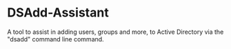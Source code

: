 # DSAdd-Assistant
A tool to assist in adding users, groups and more, to Active Directory via the "dsadd" command line command.
